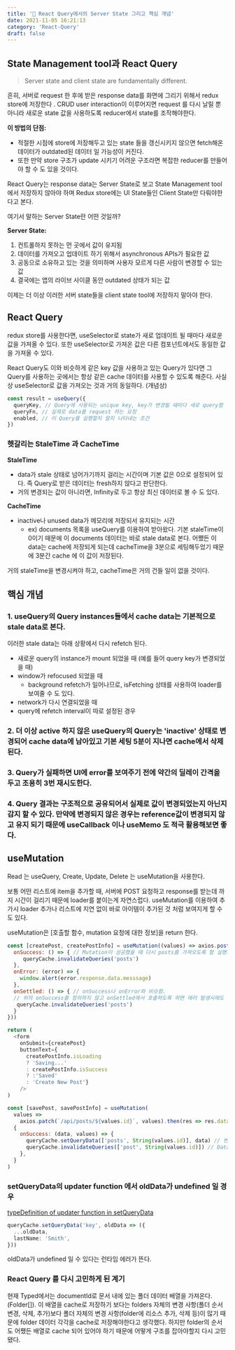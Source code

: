 ```yaml
---
title: '🔑 React Query에서의 Server State 그리고 핵심 개념'
date: 2021-11-05 16:21:13
category: 'React-Query'
draft: false
---
```


## State Management tool과 React Query

> Server state and client state are fundamentally different.

흔히, 서버로 request 한 후에 받은 response data를 화면에 그리기 위해서
redux store에 저장한다 . CRUD user interaction이 이루어지면 request 를 다시 날릴 뿐 아니라 새로운 state 값을 사용하도록 reducer에서 state를 조작해야한다.

**이 방법의 단점:**

- 적절한 시점에 store에 저장해두고 있는 state 들을 갱신시키지 않으면 fetch해온 데이터가 outdated된 데이터 일 가능성이 커진다.
- 또한 만약 store 구조가 update 시키기 어려운 구조라면 복잡한 reducer를 만들어야 할 수 도 있을 것이다.

React Query는 response data는 Server State로 보고 State Management tool에서 저장하지 않아야 하며 Redux store에는 UI State들인 Client State만 다뤄야한다고 본다.

여기서 말하는 Server State란 어떤 것일까?

**Server State:**

1. 컨트롤하지 못하는 먼 곳에서 값이 유지됨
2. 데이터를 가져오고 업데이트 하기 위해서 asynchronous APIs가 필요한 값
3. 공동으로 소유하고 있는 것을 의미하며 사용자 모르게 다른 사람이 변경할 수 있는 값
4. 결국에는 앱의 라이브 사이클 동안 outdated 상태가 되는 값

이제는 더 이상 이러한 서버 state들을 client state tool에 저장하지 말아야 한다.

## React Query

redux store를 사용한다면, useSelector로 state가 새로 업데이트 될 때마다 새로운 값을 가져올 수 있다. 또한 useSelector로 가져온 값은 다른 컴포넌트에서도 동일한 값을 가져올 수 있다.

React Query도 이와 비슷하게 같은 key 값을 사용하고 있는 Query가 있다면 그 Query를 사용하는 곳에서는 항상 같은 cache 데이터를 사용할 수 있도록 해준다. 사실상 useSelector로 값을 가져오는 것과 거의 동일하다. (개념상)

```js
const result = useQuery({
  queryKey, // Query에 사용되는 unique key, key가 변경될 때마다 새로 query함
  queryFn, // 실제로 data를 request 하는 요청
  enabled, // 이 Query를 실행할지 말지 나타내는 조건
})
```

### 헷갈리는 StaleTime 과 CacheTime

**StaleTime**

- data가 stale 상태로 넘어가기까지 걸리는 시간이며 기본 값은 0으로 설정되어 있다. 즉 Query로 받은 데이터는 fresh하지 않다고 판단한다.
- 거의 변경되는 값이 아니라면, Infinity로 두고 항상 최신 데이터로 볼 수 도 있다.

**CacheTime**

- inactive나 unused data가 메모리에 저장되서 유지되는 시간
  - ex) documents 목록을 useQuery를 이용하여 받아왔다. 기본 staleTime이 0이기 때문에 이 documents 데이터는 바로 stale data로 본다. 어쨌든 이 data는 cache에 저장되게 되는데 cacheTime을 3분으로 세팅해두었기 때문에 3분간 cache 에 이 값이 저장된다.

거의 staleTime을 변경시켜야 하고, cacheTime은 거의 건들 일이 없을 것이다.

<!-- - cache에서 inactive query들이 삭제될 때까지 걸리는 시간 (잠깐 저장해두는 시간)
  - 예를 들어) document 목록을 fetch 해옴. 이때 이 document 데이터들을 cache에 기본적으로 5분 저장해두고 있다. 유저가 그 이후에 30분 동안 계속 workspace에서 작업한다면 5분이 지난 지점에 document의 cache data는 삭제된다. 반면 5분 되기 전에 다시 App으로 넘어갔다면 cache data를 사용하게 된다.
- data 관점에서 이 data를 유효하다고 판단할 때 사용하는 기준

그래서 거의 staleTime을 조정하게 될거고 cache time은 건들 일이 거의 없을 것이다.

query의 key가 변할 때 마다 다시 refetch 하므로 query key를 useEffect의 dependency array 처럼 다루자.

**새로운 cache entry** -->

## 핵심 개념

### 1. useQuery의 Query instances들에서 cache data는 기본적으로 stale data로 본다.

이러한 stale data는 아래 상황에서 다시 refetch 된다.

- 새로운 query의 instance가 mount 되었을 때 (예를 들어 query key가 변경되었을 때)
- window가 refocused 되었을 때
  - background refetch가 일어나므로, isFetching 상태를 사용하여 loader를 보여줄 수 도 있다.
- network가 다시 연결되었을 때
- query에 refetch interval이 따로 설정된 경우

### 2. 더 이상 active 하지 않은 useQuery의 Query는 'inactive' 상태로 변경되어 cache data에 남아있고 기본 세팅 5분이 지나면 cache에서 삭제된다.

### 3. Query가 실패하면 UI에 error를 보여주기 전에 약간의 딜레이 간격을 두고 조용히 3번 재시도한다.

### 4. Query 결과는 구조적으로 공유되어서 실제로 값이 변경되었는지 아닌지 감지 할 수 있다. 만약에 변경되지 않은 경우는 reference값이 변경되지 않고 유지 되기 때문에 useCallback 이나 useMemo 도 적극 활용해보면 좋다.

## useMutation

Read 는 useQuery, Create, Update, Delete 는 useMutation을 사용한다.

보통 어떤 리스트에 item을 추가할 때, 서버에 POST 요청하고 response를 받는데 까지 시간이 걸리기 때문에 loader를 붙이는게 자연스럽다.
useMutation를 이용하여 추가시 loader 추가나 리스트에 지연 없이 바로 아이템이 추가된 것 처럼 보여지게 할 수 도 있다.

useMutation은 [호출할 함수, mutation 요청에 대한 정보]을 return 한다.

```js
const [createPost, createPostInfo] = useMutation((values) => axios.post('/api/posts', values, {
  onSuccess: () => { // Mutation이 성공했을 때 다시 posts를 가져오도록 함 실행되는 callback
     queryCache.invalidateQueries('posts')
  },
  onError: (error) => {
    window.alert(error.response.data.messsage)
  },
  onSettled: () => { // onSuccess나 onError와 비슷함.
  // 위의 onSuccess를 정의하지 않고 onSettled에서 호출하도록 하면 에러 발생시에도 다시 query를 해온다.
   queryCache.invalidateQueries('posts')
  }
}))

return (
  <form
    onSubmit={createPost}
    buttonText={
      createPostInfo.isLoading
      ? 'Saving...'
      : createPostInfo.isSuccess
      ? :'Saved'
      : 'Create New Post'}
    />
)
```

```js
const [savePost, savePostInfo] = useMutation(
  values =>
    axios.patch(`/api/posts/${values.id}`, values).then(res => res.data),
  {
    onSuccess: (data, values) => {
      queryCache.setQueryData(['posts', String(values.id)], data) // 변경하고자 하는 값 바로 UI에 만영
      queryCache.invalidateQueries(['post', String(values.id)]) // Data Accuracy를 위해서 다시 refetch
    },
  }
)
```

### setQueryData의 updater function 에서 oldData가 undefined 일 경우

[typeDefinition of updater function in setQueryData
](https://github.com/tannerlinsley/react-query/issues/506)

```ts
queryCache.setQueryData('key', oldData => ({
  ...oldData,
  lastName: 'Smith',
}))
```

oldData가 undefined 일 수 있다는 런타임 에러가 뜬다.

### React Query 를 다시 고민하게 된 계기

현재 Typed에서는 documentId로 문서 내에 있는 폴더 데이터 배열을 가져온다.(Folder[]). 이 배열을 cache로 저장하기 보다는 folders 자체의 변경 사항(폴더 순서 변경, 삭제, 추가)보다 폴더 자체의 변경 사항(folder에 리소스 추가, 삭제 등)이 많기 때문에 folder 데이터 각각을 cache로 저장해야한다고 생각했다.
하지만 folder의 순서도 어쨌든 배열로 cache 되어 있어야 하기 때문에 어떻게 구조를 잡아야할지 다시 고민됐다.
